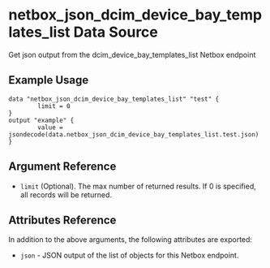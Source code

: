 # netbox\_json\_dcim\_device\_bay\_templates\_list Data Source

Get json output from the dcim_device_bay_templates_list Netbox endpoint

## Example Usage

```hcl
data "netbox_json_dcim_device_bay_templates_list" "test" {
        limit = 0
}
output "example" {
        value = jsondecode(data.netbox_json_dcim_device_bay_templates_list.test.json)
}
```

## Argument Reference

* ``limit`` (Optional). The max number of returned results. If 0 is specified, all records will be returned.

## Attributes Reference

In addition to the above arguments, the following attributes are exported:
* ``json`` - JSON output of the list of objects for this Netbox endpoint.

